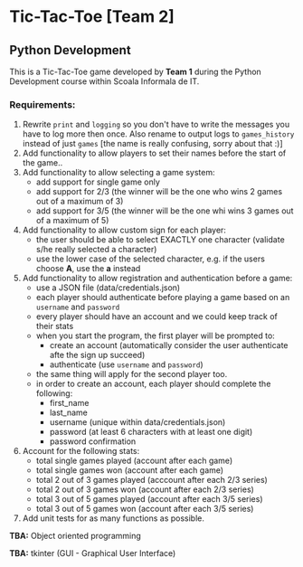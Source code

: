 # Tic-Tac-Toe [Team 2]

## Python Development

This is a Tic-Tac-Toe game developed by **Team 1** during the Python Development course within Scoala Informala de IT.

### Requirements:
1. Rewrite `print` and `logging` so you don't have to write the messages you have to log more then once. Also rename to output logs to `games_history` instead of just `games` [the name is really confusing, sorry about that :)]
2. Add functionality to allow players to set their names before the start of the game..
3. Add functionality to allow selecting a game system:
	- add support for single game only
	- add support for 2/3 (the winner will be the one who wins 2 games out of a maximum of 3)
	- add support for 3/5 (the winner will be the one whi wins 3 games out of a maximum of 5)
4. Add functionality to allow custom sign for each player:
	- the user should be able to select EXACTLY one character (validate s/he really selected a character)
	- use the lower case of the selected character, e.g. if the users choose **A**, use the **a** instead
5. Add functionality to allow registration and authentication before a game:
	- use a JSON file (data/credentials.json)
	- each player should authenticate before playing a game based on an `username` and `password`
	- every player should have an account and we could keep track of their stats
	- when you start the program, the first player will be prompted to:
		- create an account (automatically consider the user authenticate afte the sign up succeed)
		- authenticate (use `username` and `password`)
	- the same thing will apply for the second player too.
	- in order to create an account, each player should complete the following:
		- first_name
		- last_name
		- username (unique within data/credentials.json)
		- password (at least 6 characters with at least one digit)
		- password confirmation
6. Account for the following stats:
	- total single games played (account after each game)
	- total single games won (account after each game)
	- total 2 out of 3 games played (acccount after each 2/3 series)
	- total 2 out of 3 games won (account after each 2/3 series)
	- total 3 out of 5 games played (account after each 3/5 series)
	- total 3 out of 5 games won (account after each 3/5 series)
7. Add unit tests for as many functions as possible.

**TBA:** Object oriented programming

**TBA:** tkinter (GUI - Graphical User Interface)
